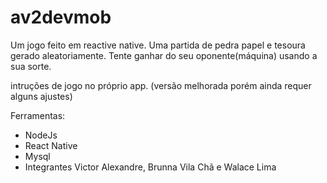 # av2devmob

Um jogo feito em reactive native. Uma partida de pedra papel e tesoura gerado aleatoriamente. Tente ganhar do seu oponente(máquina) usando a sua sorte.

intruções de jogo no próprio app.
(versão melhorada porém ainda requer alguns ajustes)

Ferramentas:
  - NodeJs
  - React Native
  - Mysql
  - Integrantes Victor Alexandre, Brunna Vila Chã e Walace Lima
